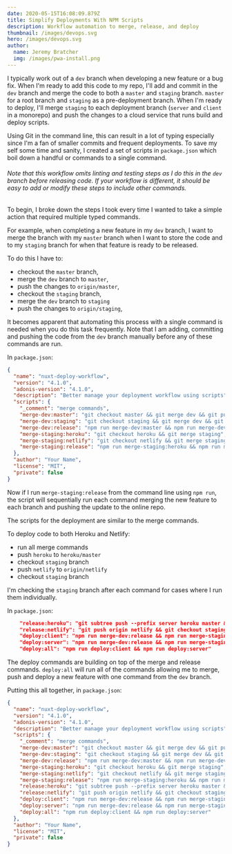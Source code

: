 ```yaml
---
date: 2020-05-15T16:08:09.879Z
title: Simplify Deployments With NPM Scripts
description: Workflow automation to merge, release, and deploy
thumbnail: /images/devops.svg
hero: /images/devops.svg
author:
  name: Jeremy Bratcher
  img: /images/pwa-install.png
---
```


I typically work out of a `dev` branch when developing a new feature or a bug fix. When I'm ready to add this code to my repo, I'll add and commit in the `dev` branch and merge the code to both a `master` and `staging` branch. `master` for a root branch and `staging` as a pre-deployment branch. When I'm ready to deploy, I'll merge `staging` to each deployment branch (`server` and `client` in a monorepo) and push the changes to a cloud service that runs build and deploy scripts.

Using Git in the command line, this can result in a lot of typing especially since I'm a fan of smaller commits and frequent deployments. To save my self some time and sanity, I created a set of scripts in `package.json` which boil down a handful or commands to a single command.

###### Note that this workflow omits linting and testing steps as I do this in the `dev` branch before releasing code. If your workflow is different, it should be easy to add or modify these steps to include other commands.

To begin, I broke down the steps I took every time I wanted to take a simple action that required multiple typed commands.

For example, when completing a new feature in my `dev` branch, I want to merge the branch with my `master` branch when I want to store the code and to my `staging` branch for when that feature is ready to be released.

To do this I have to:

- checkout the `master` branch,
- merge the `dev` branch to `master`,
- push the changes to `origin/master`,
- checkout the `staging` branch,
- merge the `dev` branch to `staging`
- push the changes to `origin/staging`,

It becomes apparent that automating this process with a single command is needed when you do this task frequently. Note that I am adding, committing and pushing the code from the `dev` branch manually before any of these commands are run.

In `package.json`:

```json
{
  "name": "nuxt-deploy-workflow",
  "version": "4.1.0",
  "adonis-version": "4.1.0",
  "description": "Better manage your deployment workflow using scripts",
  "scripts": {
    "_comment": "merge commands",
    "merge-dev:master": "git checkout master && git merge dev && git push origin master",
    "merge-dev:staging": "git checkout staging && git merge dev && git push origin staging",
    "merge-dev:release": "npm run merge-dev:master && npm run merge-dev:staging",
    "merge-staging:heroku": "git checkout heroku && git merge staging",
    "merge-staging:netlify": "git checkout netlify && git merge staging",
    "merge-staging:release": "npm run merge-staging:heroku && npm run merge-staging:netlify"
  },
  "author": "Your Name",
  "license": "MIT",
  "private": false
}
```

Now if I run `merge-staging:release` from the command line using `npm run`, the script will sequentially run each command merging the new feature to each branch and pushing the update to the online repo.

The scripts for the deployment are similar to the merge commands.

To deploy code to both Heroku and Netlify:

- run all merge commands
- push `heroku` to `heroku/master`
- checkout `staging` branch
- push `netlify` to `origin/netlify`
- checkout `staging` branch

I'm checking the `staging` branch after each command for cases where I run them individually.

In `package.json`:

```json
    "release:heroku": "git subtree push --prefix server heroku master && git checkout staging",
    "release:netlify": "git push origin netlify && git checkout staging",
    "deploy:client": "npm run merge-dev:release && npm run merge-staging:netlify && npm run release:netlify",
    "deploy:server": "npm run merge-dev:release && npm run merge-staging:heroku && npm run release:heroku",
    "deploy:all": "npm run deploy:client && npm run deploy:server"
```

The deploy commands are building on top of the merge and release commands. `deploy:all` will run all of the commands allowing me to merge, push and deploy a new feature with one command from the `dev` branch.

Putting this all together, in `package.json`:

```json
{
  "name": "nuxt-deploy-workflow",
  "version": "4.1.0",
  "adonis-version": "4.1.0",
  "description": "Better manage your deployment workflow using scripts",
  "scripts": {
    "_comment": "merge commands",
    "merge-dev:master": "git checkout master && git merge dev && git push origin master",
    "merge-dev:staging": "git checkout staging && git merge dev && git push origin staging",
    "merge-dev:release": "npm run merge-dev:master && npm run merge-dev:staging",
    "merge-staging:heroku": "git checkout heroku && git merge staging",
    "merge-staging:netlify": "git checkout netlify && git merge staging",
    "merge-staging:release": "npm run merge-staging:heroku && npm run merge-staging:netlify",
    "release:heroku": "git subtree push --prefix server heroku master && git checkout staging",
    "release:netlify": "git push origin netlify && git checkout staging",
    "deploy:client": "npm run merge-dev:release && npm run merge-staging:netlify && npm run release:netlify",
    "deploy:server": "npm run merge-dev:release && npm run merge-staging:heroku && npm run release:heroku",
    "deploy:all": "npm run deploy:client && npm run deploy:server"
  },
  "author": "Your Name",
  "license": "MIT",
  "private": false
}
```
